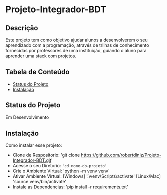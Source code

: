 # Projeto-Integrador-BDT

## Descrição
Este projeto tem como objetivo ajudar alunos a desenvolverem o seu aprendizado com a programação, através de trilhas de conhecimento fornecidas por professores de uma instituição, guiando o aluno para aprender uma stack com projetos.

## Tabela de Conteúdo
- [Status do Projeto](#status-do-projeto)
- [Instalação](#instalacao)
  

## Status do Projeto
Em Desenvolvimento

## Instalação
Como instalar esse projeto:

- Clone de Respositorio: 'git clone https://github.com/robertdiniz/Projeto-Integrador-BDT.git'
- Acesse o seu Diretorio: ```'cd nome-do-projeto'```
- Crie o Ambiente Virtual: 'python -m venv venv'
- Ativar Ambiente Virtual: [Windows] '.\venv\Scripts\activate' [Linux/Mac] 'source venv/bin/activate'
- Instale as Dependencias: 'pip install -r requirements.txt'
  
